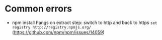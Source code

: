 # Common errors

- npm install hangs on extract step:
  switch to http and back to https `set registry http://registry.npmjs.org/` (https://github.com/npm/npm/issues/14059)
